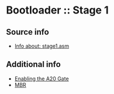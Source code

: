 # Bootloader :: Stage 1

## Source info
- [Info about: stage1.asm](stage1.md)
## Additional info
- [Enabling the A20 Gate ](a20.md)
- [MBR](mbr.md)


